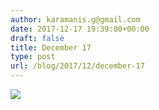 ```yaml
---
author: karamanis.g@gmail.com
date: 2017-12-17 19:39:00+00:00
draft: false
title: December 17
type: post
url: /blog/2017/12/december-17
---
```




  
   ![](/images/2017-12-17-201712december-17/IMG_3341.jpg)

  


